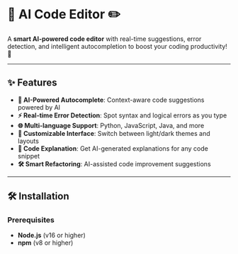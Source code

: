 # 🤖 AI Code Editor ✏️

A **smart AI-powered code editor** with real-time suggestions, error detection, and intelligent autocompletion to boost your coding productivity! 🚀

---

## ✨ Features

- **🤖 AI-Powered Autocomplete**: Context-aware code suggestions powered by AI  
- **⚡ Real-time Error Detection**: Spot syntax and logical errors as you type  
- **🌐 Multi-language Support**: Python, JavaScript, Java, and more  
- **🎨 Customizable Interface**: Switch between light/dark themes and layouts  
- **📖 Code Explanation**: Get AI-generated explanations for any code snippet  
- **🛠 Smart Refactoring**: AI-assisted code improvement suggestions  

---

## 🛠 Installation

### Prerequisites
- **Node.js** (v16 or higher)  
- **npm** (v8 or higher)  

